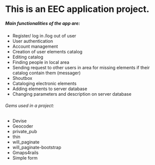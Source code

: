 # This is an EEC application project.

##### Main functionalities of the app are:

* Register/ log in /log out of user
* User authentication
* Account management
* Creation of user elements catalog
* Editing catalog
* Finding people in local area
* Sending request to other users in area for missing elements if their catalog contain them (messager)
* Shoutbox
* Cataloging electronic elements
* Adding elements to server database
* Changing parameters and description on server database

###### Gems used in a project:
* Devise
* Geocoder
* private_pub
* thin
* will_paginate
* will_paginate-bootstrap
* Gmaps4rails
* Simple form
